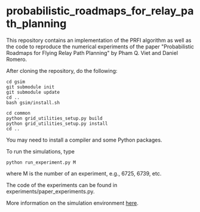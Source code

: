 # probabilistic_roadmaps_for_relay_path_planning
This repository contains an implementation of the PRFI algorithm as well as the code to reproduce the numerical experiments of the paper "Probabilistic Roadmaps for Flying Relay Path Planning" by Pham Q. Viet and Daniel Romero.

After cloning the repository, do the following:

```
cd gsim
git submodule init
git submodule update
cd ..
bash gsim/install.sh

cd common
python grid_utilities_setup.py build
python grid_utilities_setup.py install
cd ..
```
You may need to install a compiler and some Python packages.

To run the simulations, type

```
python run_experiment.py M
```

where M is the number of an experiment, e.g., 6725, 6739, etc. 

The code of the experiments can be found in experiments/paper_experiments.py. 

More information on the simulation environment [here](https://github.com/fachu000/GSim-Python).

